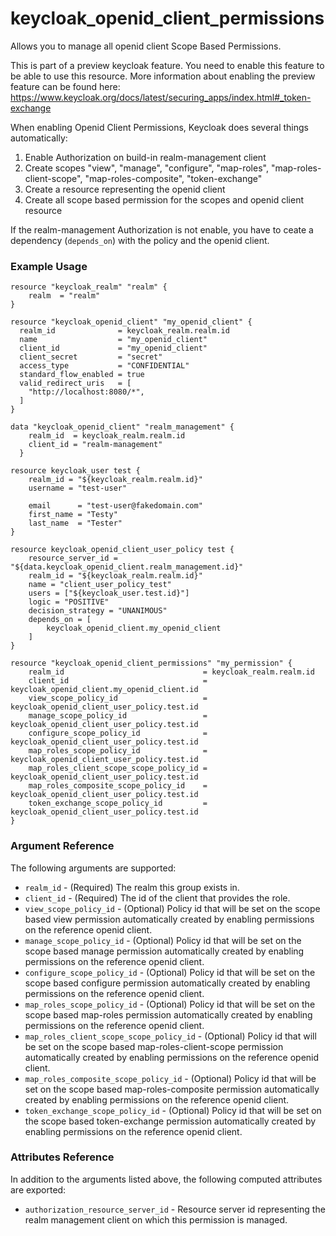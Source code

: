 # keycloak_openid_client_permissions

Allows you to manage all openid client Scope Based Permissions.

This is part of a preview keycloak feature. You need to enable this feature to be able to use this resource.
More information about enabling the preview feature can be found here: https://www.keycloak.org/docs/latest/securing_apps/index.html#_token-exchange

When enabling Openid Client Permissions, Keycloak does several things automatically:
1. Enable Authorization on build-in realm-management client
1. Create scopes "view", "manage", "configure", "map-roles", "map-roles-client-scope", "map-roles-composite", "token-exchange"
1. Create a resource representing the openid client
1. Create all scope based permission for the scopes and openid client resource

If the realm-management Authorization is not enable, you have to ceate a dependency (`depends_on`) with the policy and the openid client.

### Example Usage

```hcl
resource "keycloak_realm" "realm" {
	realm  = "realm"
}

resource "keycloak_openid_client" "my_openid_client" {
  realm_id              = keycloak_realm.realm.id
  name                  = "my_openid_client"
  client_id             = "my_openid_client"
  client_secret         = "secret"
  access_type           = "CONFIDENTIAL"
  standard_flow_enabled = true
  valid_redirect_uris   = [
    "http://localhost:8080/*",
  ]
}

data "keycloak_openid_client" "realm_management" {
	realm_id  = keycloak_realm.realm.id
	client_id = "realm-management"  
  }

resource keycloak_user test {
	realm_id = "${keycloak_realm.realm.id}"
	username = "test-user"

	email      = "test-user@fakedomain.com"
	first_name = "Testy"
	last_name  = "Tester"
}

resource keycloak_openid_client_user_policy test {
	resource_server_id = "${data.keycloak_openid_client.realm_management.id}"
	realm_id = "${keycloak_realm.realm.id}"
	name = "client_user_policy_test"
	users = ["${keycloak_user.test.id}"]
	logic = "POSITIVE"
	decision_strategy = "UNANIMOUS"
	depends_on = [
		keycloak_openid_client.my_openid_client
	]
}

resource "keycloak_openid_client_permissions" "my_permission" {
	realm_id                               = keycloak_realm.realm.id
	client_id                              = keycloak_openid_client.my_openid_client.id
	view_scope_policy_id                   = keycloak_openid_client_user_policy.test.id
	manage_scope_policy_id                 = keycloak_openid_client_user_policy.test.id
	configure_scope_policy_id              = keycloak_openid_client_user_policy.test.id
	map_roles_scope_policy_id              = keycloak_openid_client_user_policy.test.id
	map_roles_client_scope_scope_policy_id = keycloak_openid_client_user_policy.test.id
	map_roles_composite_scope_policy_id    = keycloak_openid_client_user_policy.test.id
	token_exchange_scope_policy_id         = keycloak_openid_client_user_policy.test.id
}
```

### Argument Reference

The following arguments are supported:

- `realm_id` - (Required) The realm this group exists in.
- `client_id` - (Required) The id of the client that provides the role.
- `view_scope_policy_id` - (Optional) Policy id that will be set on the scope based view permission automatically created by enabling permissions on the reference openid client.
- `manage_scope_policy_id` - (Optional) Policy id that will be set on the scope based manage permission automatically created by enabling permissions on the reference openid client.
- `configure_scope_policy_id` - (Optional) Policy id that will be set on the scope based configure permission automatically created by enabling permissions on the reference openid client.
- `map_roles_scope_policy_id` - (Optional) Policy id that will be set on the scope based map-roles permission automatically created by enabling permissions on the reference openid client.
- `map_roles_client_scope_scope_policy_id` - (Optional) Policy id that will be set on the scope based map-roles-client-scope permission automatically created by enabling permissions on the reference openid client.
- `map_roles_composite_scope_policy_id` - (Optional) Policy id that will be set on the scope based map-roles-composite permission automatically created by enabling permissions on the reference openid client.
- `token_exchange_scope_policy_id` - (Optional) Policy id that will be set on the scope based token-exchange permission automatically created by enabling permissions on the reference openid client.

### Attributes Reference

In addition to the arguments listed above, the following computed attributes are exported:

- `authorization_resource_server_id` - Resource server id representing the realm management client on which this permission is managed.

